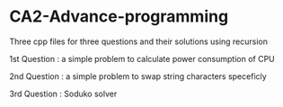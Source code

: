 # CA2-Advance-programming
Three cpp files for three questions and their solutions using recursion

1st Question : a simple problem to calculate power consumption of CPU

2nd Question : a simple problem to swap string characters speceficly

3rd Question : Soduko solver
